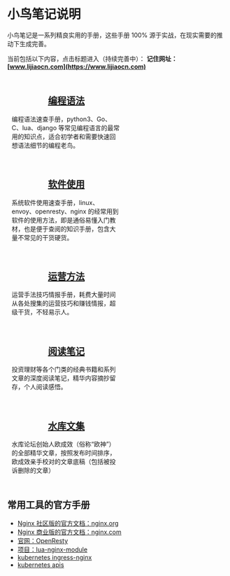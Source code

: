 # 小鸟笔记说明

小鸟笔记是一系列精良实用的手册，这些手册 100% 源于实战，在现实需要的推动下生成完善。

当前包括以下内容，点击标题进入（持续完善中）： **记住网址：[www.lijiaocn.com](https://www.lijiaocn.com)**

<div style="display:flex;flex-direction:row;justify-content;space-between;flex-wrap:wrap">
<div style="text-align:center;padding:10px;flex-shrink:1;flex-grow:0;width:250px">
<a href="https://www.lijiaocn.com/prog/" title="小鸟笔记之编程手册"><h2>编程语法</h2></a>
<div style="text-align:left"><p>编程语法速查手册，python3、Go、C、lua、django 等常见编程语言的最常用的知识点，适合初学者和需要快速回想语法细节的编程老鸟。</p></div>
</div>
<div style="text-align:center;padding:10px;flex-shrink:1;flex-grow:0;width:250px">
<a href="https://www.lijiaocn.com/soft/" title="小鸟笔记之软件手册"><h2>软件使用</h2></a>
<div style="text-align:left"><p>系统软件使用速查手册，linux、envoy、openresty、nginx 的经常用到软件的使用方法，即是通俗易懂入门教材，也是便于查阅的知识手册，包含大量不常见的干货硬货。</p></div>
</div>
<div style="text-align:center;padding:10px;flex-shrink:1;flex-grow:0;width:250px">
<a href="https://www.lijiaocn.com/oper/" title="小鸟笔记之运营手册"><h2>运营方法</h2></a>
<div style="text-align:left"><p>运营手法技巧情报手册，耗费大量时间从各处搜集的运营技巧和赚钱情报，超级干货，不轻易示人。</p></div>
</div>
<div style="text-align:center;padding:10px;flex-shrink:1;flex-grow:0;width:250px">
<a href="https://www.lijiaocn.com/book/" title="小鸟笔记之阅读笔记"><h2>阅读笔记</h2></a>
<div style="text-align:left"><p>投资理财等各个门类的经典书籍和系列文章的深度阅读笔记，精华内容摘抄留存，个人阅读感悟。</p></div>
</div>
<div style="text-align:center;padding:10px;flex-shrink:1;flex-grow:0;width:250px">
<a href="https://www.lijiaocn.com/shuiku/" title="小鸟笔记之水库文集"><h2>水库文集</h2></a>
<div style="text-align:left"><p>水库论坛创始人欧成效（俗称“欧神”）的全部精华文章，按照发布时间排序，欧成效亲手校对的文章底稿（包括被投诉删除的文章）</p></div>
</div>
</div>

## 常用工具的官方手册

* [Nginx 社区版的官方文档：nginx.org](http://nginx.org/)
* [Nginx 商业版的官方文档：nginx.com](https://www.nginx.com/)
* [官网：OpenResty](https://openresty.org/en/)
* [项目：lua-nginx-module](https://github.com/openresty/lua-nginx-module)
* [kubernetes ingress-nginx](https://kubernetes.github.io/ingress-nginx/)
* [kubernetes apis](https://kubernetes.io/docs/reference/kubernetes-api/api-index/)
